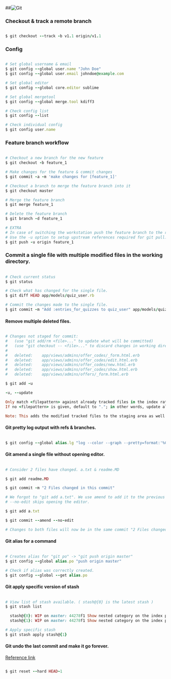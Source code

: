 ##![Git](https://s3.amazonaws.com/gogo-knows/git-banner.png)

### Checkout & track a remote branch
```ruby

$ git checkout --track -b v1.1 origin/v1.1

```

### Config
```ruby

# Set global username & email
$ git config --global user.name "John Doe"
$ git config --global user.email johndoe@example.com

# Set global editor
$ git config --global core.editor sublime

# Set global mergetool
$ git config --global merge.tool kdiff3

# Check config list
$ git config --list

# Check individual config
$ git config user.name

```

### Feature branch workflow
```ruby
    
# Checkout a new branch for the new feature
$ git checkout -b feature_1

# Make changes for the feature & commit changes
$ git commit -a -m 'make changes for [feature_1]'

# Checkout a branch to merge the feature branch into it
$ git checkout master

# Merge the feature branch
$ git merge feature_1

# Delete the feature branch
$ git branch -d feature_1

# EXTRA
# In case of switching the workstation push the feature branch to the remote repository.
# Use the -u option to setup upstream references required for git pull.
$ git push -u origin feature_1
```

### Commit a single file with multiple modified files in the working directory.
```ruby
    
# Check current status
$ git status

# Check what has changed for the single file.
$ git diff HEAD app/models/quiz_user.rb

# Commit the changes made to the single file.
$ git commit -m "Add :entries_for_quizzes to quiz_user" app/models/quiz_user.rb
```

#### Remove multiple deleted files.
````ruby

# Changes not staged for commit:
#   (use "git add/rm <file>..." to update what will be committed)
#   (use "git checkout -- <file>..." to discard changes in working directory)
#
#	deleted:    app/views/admins/offer_codes/_form.html.erb
#	deleted:    app/views/admins/offer_codes/edit.html.erb
#	deleted:    app/views/admins/offer_codes/new.html.erb
#	deleted:    app/views/admins/offer_codes/show.html.erb
#	deleted:    app/views/admins/offers/_form.html.erb

$ git add -u

-u, --update

Only match <filepattern> against already tracked files in the index rather than the working tree. That means that it will never stage new files, but that it will stage modified new contents of tracked files and that it will remove files from the index if the corresponding files in the working tree have been removed.
If no <filepattern> is given, default to "."; in other words, update all tracked files in the current directory and its subdirectories.

Note: This adds the modified tracked files to the staging area as well so run this command only if you had just removed the files and want to stage them immediately. 

````

#### Git pretty log output with refs & branches.
````ruby

$ git config --global alias.lg "log --color --graph --pretty=format:'%Cred%h%Creset -%C(yellow)%d%Creset %s %Cgreen(%cr) %C(bold blue)<%an>%Creset' --abbrev-commit --date=relative"

````

#### Git amend a single file without opening editor.
````ruby

# Consider 2 files have changed. a.txt & readme.MD

$ git add readme.MD

$ git commit -m "2 Files changed in this commit"

# We forgot to "git add a.txt". We use amend to add it to the previous commit.
# --no-edit skips opening the editor.

$ git add a.txt

$ git commit --amend --no-edit

# Changes to both files will now be in the same commit "2 Files changed in this commit"

````

#### Git alias for a command
````ruby

# Creates alias for "git po" -> "git push origin master"
$ git config --global alias.po "push origin master"

# Check if alias was correctly created.
$ git config --global --get alias.po


````

#### Git apply specific version of stash
````ruby

# View list of stash available. ( stash@{0} is the latest stash )
$ git stash list

  stash@{0}: WIP on master: 44278f1 Show nested category on the index page.
  stash@{1}: WIP on master: 44278f1 Show nested category on the index page.

# Apply specific stash
$ git stash apply stash@{1}

````

#### Git undo the last commit and make it go forever.
[Reference link](http://stackoverflow.com/a/6866485)
````ruby

$ git reset --hard HEAD~1

````

